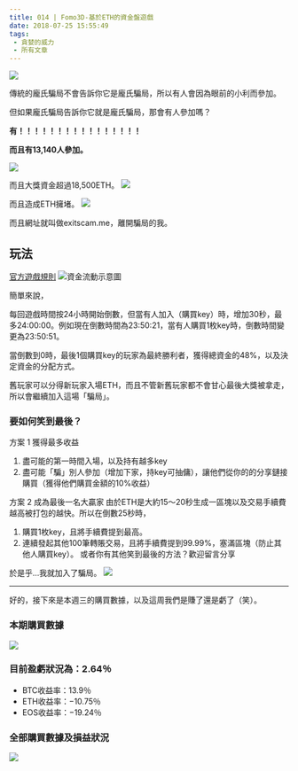```yaml
---
title: 014 | Fomo3D-基於ETH的資⾦盤遊戲
date: 2018-07-25 15:55:49
tags:
 - 貪婪的威力
 - 所有文章
---
```

![](https://firebasestorage.googleapis.com/v0/b/blog-1f60b.appspot.com/o/014-p0.jpg?alt=media&token=1a4e49e0-fc08-4ce3-b587-d62d3be1c68a)

傳統的龐氏騙局不會告訴你它是龐氏騙局，所以有人會因為眼前的小利而參加。

但如果龐氏騙局告訴你它就是龐氏騙局，那會有人參加嗎？

**有！！！！！！！！！！！！！！！！**

**而且有13,140人參加。**

![](https://firebasestorage.googleapis.com/v0/b/blog-1f60b.appspot.com/o/014-p1.png?alt=media&token=a8d39dcd-b853-4081-b692-1e1243b6b78e)

而且大獎資⾦超過18,500ETH。
![](https://firebasestorage.googleapis.com/v0/b/blog-1f60b.appspot.com/o/014-p2.png?alt=media&token=cc5d937a-b361-477b-b983-17af2c55a954)

而且造成ETH擁堵。
![](https://firebasestorage.googleapis.com/v0/b/blog-1f60b.appspot.com/o/014-p3.jpeg?alt=media&token=757c9a5b-e2fc-4b47-8781-654724b6065f)

而且網址就叫做exitscam.me，離開騙局的我。

## 玩法
[官方遊戲規則](https://fomo3d.hostedwiki.co/pages/Fomo3D%20Explained#percentage-breakdowns)
![資金流動示意圖](https://firebasestorage.googleapis.com/v0/b/blog-1f60b.appspot.com/o/014-p4.png?alt=media&token=340062a3-15a1-4ccf-bd91-b7cadde96e30)

簡單來說，

每回遊戲時間按24小時開始倒數，但當有人加入（購買key）時，增加30秒，最多24:00:00。例如現在倒數時間為23:50:21，當有人購買1枚key時，倒數時間變更為23:50:51。

當倒數到0時，最後1個購買key的玩家為最終勝利者，獲得總資金的48%，以及決定資金的分配方式。

舊玩家可以分得新玩家入場ETH，而且不管新舊玩家都不會甘心最後大獎被拿走，所以會繼續加入這場「騙局」。

### 要如何笑到最後？
方案 1 獲得最多收益
1. 盡可能的第一時間入場，以及持有越多key
2. 盡可能「騙」別人參加（增加下家，持key可抽傭），讓他們從你的的分享鏈接購買（獲得他們購買金額的10%收益）

方案 2 成為最後一名大贏家
由於ETH是大約15～20秒生成一區塊以及交易手續費越高被打包的越快。所以在倒數25秒時，
1. 購買1枚key，且將手續費提到最高。
2. 連續發起其他100筆轉賬交易，且將手續費提到99.99%，塞滿區塊（防止其他人購買key）。
或者你有其他笑到最後的方法？歡迎留言分享

於是乎…我就加入了騙局。
![](https://firebasestorage.googleapis.com/v0/b/blog-1f60b.appspot.com/o/014-p5.png?alt=media&token=a47571e6-fbc2-4329-a364-b77e323a4a12)
***
好的，接下來是本週三的購買數據，以及這周我們是賺了還是虧了（笑）。

### 本期購買數據
![](https://firebasestorage.googleapis.com/v0/b/blog-1f60b.appspot.com/o/%E8%B4%AD%E4%B9%B0%E6%95%B0%E6%8D%AE014.png?alt=media&token=8d7b7e24-5d89-4496-993f-8d70bcf0ef12)
### 目前盈虧狀況為：2.64％
- BTC收益率：13.9％
- ETH收益率：−10.75％
- EOS收益率：−19.24％

### 全部購買數據及損益狀況
![](https://firebasestorage.googleapis.com/v0/b/blog-1f60b.appspot.com/o/%E5%85%A8%E9%83%A8%E8%B4%AD%E4%B9%B0%E6%95%B0%E6%8D%AE%E5%8F%8A%E6%8D%9F%E7%9B%8A%E7%8A%B6%E5%86%B5014.png?alt=media&token=9c54a257-1973-40d3-a01b-71970f56f8ce)
